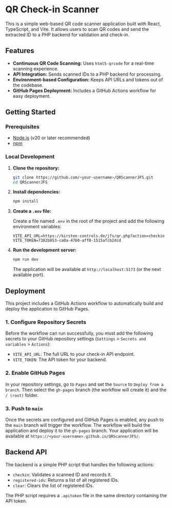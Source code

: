 # QR Check-in Scanner

This is a simple web-based QR code scanner application built with React, TypeScript, and Vite. It allows users to scan QR codes and send the extracted ID to a PHP backend for validation and check-in.

## Features

- **Continuous QR Code Scanning:** Uses `html5-qrcode` for a real-time scanning experience.
- **API Integration:** Sends scanned IDs to a PHP backend for processing.
- **Environment-based Configuration:** Keeps API URLs and tokens out of the codebase.
- **GitHub Pages Deployment:** Includes a GitHub Actions workflow for easy deployment.

## Getting Started

### Prerequisites

- [Node.js](https://nodejs.org/) (v20 or later recommended)
- [npm](https://www.npmjs.com/)

### Local Development

1.  **Clone the repository:**

    ```bash
    git clone https://github.com/<your-username>/QRScannerJFS.git
    cd QRScannerJFS
    ```

2.  **Install dependencies:**

    ```bash
    npm install
    ```

3.  **Create a `.env` file:**

    Create a file named `.env` in the root of the project and add the following environment variables:

    ```
    VITE_API_URL=https://kirsten-controls.de/jfs/qr.php?action=checkin
    VITE_TOKEN=7382b853-ca0a-4760-aff0-1515afcb2dcd
    ```

4.  **Run the development server:**

    ```bash
    npm run dev
    ```

    The application will be available at `http://localhost:5173` (or the next available port).

## Deployment

This project includes a GitHub Actions workflow to automatically build and deploy the application to GitHub Pages.

### 1. Configure Repository Secrets

Before the workflow can run successfully, you must add the following secrets to your GitHub repository settings (`Settings` > `Secrets and variables` > `Actions`):

-   `VITE_API_URL`: The full URL to your check-in API endpoint.
-   `VITE_TOKEN`: The API token for your backend.

### 2. Enable GitHub Pages

In your repository settings, go to `Pages` and set the `Source` to `Deploy from a branch`. Then select the `gh-pages` branch (the workflow will create it) and the `/ (root)` folder.

### 3. Push to `main`

Once the secrets are configured and GitHub Pages is enabled, any push to the `main` branch will trigger the workflow. The workflow will build the application and deploy it to the `gh-pages` branch. Your application will be available at `https://<your-username>.github.io/QRScannerJFS/`.

## Backend API

The backend is a simple PHP script that handles the following actions:

-   `checkin`: Validates a scanned ID and records it.
-   `registered-ids`: Returns a list of all registered IDs.
-   `clear`: Clears the list of registered IDs.

The PHP script requires a `.apitoken` file in the same directory containing the API token.
